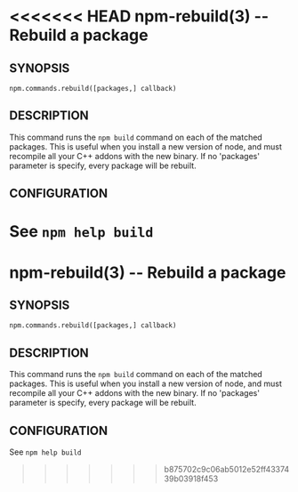 <<<<<<< HEAD
npm-rebuild(3) -- Rebuild a package
===================================

## SYNOPSIS

    npm.commands.rebuild([packages,] callback)

## DESCRIPTION

This command runs the `npm build` command on each of the matched packages.  This is useful
when you install a new version of node, and must recompile all your C++ addons with
the new binary. If no 'packages' parameter is specify, every package will be rebuilt.

## CONFIGURATION

See `npm help build`
=======
npm-rebuild(3) -- Rebuild a package
===================================

## SYNOPSIS

    npm.commands.rebuild([packages,] callback)

## DESCRIPTION

This command runs the `npm build` command on each of the matched packages.  This is useful
when you install a new version of node, and must recompile all your C++ addons with
the new binary. If no 'packages' parameter is specify, every package will be rebuilt.

## CONFIGURATION

See `npm help build`
>>>>>>> b875702c9c06ab5012e52ff4337439b03918f453
